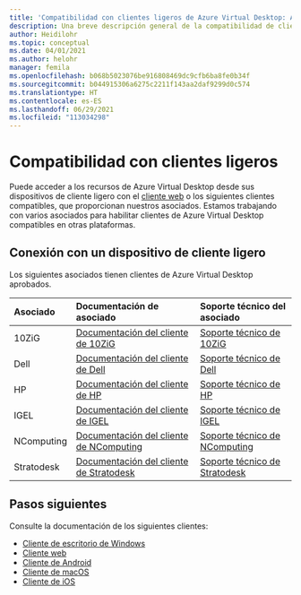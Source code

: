 ```yaml
---
title: 'Compatibilidad con clientes ligeros de Azure Virtual Desktop: Azure'
description: Una breve descripción general de la compatibilidad de clientes ligeros con Azure Virtual Desktop.
author: Heidilohr
ms.topic: conceptual
ms.date: 04/01/2021
ms.author: helohr
manager: femila
ms.openlocfilehash: b068b5023076be916808469dc9cfb6ba8fe0b34f
ms.sourcegitcommit: b044915306a6275c2211f143aa2daf9299d0c574
ms.translationtype: HT
ms.contentlocale: es-ES
ms.lasthandoff: 06/29/2021
ms.locfileid: "113034298"
---
```

# <a name="thin-client-support"></a>Compatibilidad con clientes ligeros

Puede acceder a los recursos de Azure Virtual Desktop desde sus dispositivos de cliente ligero con el [cliente web](connect-web.md) o los siguientes clientes compatibles, que proporcionan nuestros asociados. Estamos trabajando con varios asociados para habilitar clientes de Azure Virtual Desktop compatibles en otras plataformas.

## <a name="connect-with-your-thin-client-device"></a>Conexión con un dispositivo de cliente ligero

Los siguientes asociados tienen clientes de Azure Virtual Desktop aprobados.

|Asociado|Documentación de asociado|Soporte técnico del asociado|
|:------|:--------------------|:--------------|
|10ZiG |[Documentación del cliente de 10ZiG](https://www.10zig.com/about/microsoft-windows-virtual-desktop)|[Soporte técnico de 10ZiG](https://www.10zig.com/resources/support_faq)|
|Dell |[Documentación del cliente de Dell](https://www.delltechnologies.com/en-us/collaterals/unauth/data-sheets/products/thin-clients/dell-thinos-9-for-microsoft-wvd.pdf)|[Soporte técnico de Dell](https://www.dell.com/support)|
|HP |[Documentación del cliente de HP](https://h20195.www2.hp.com/v2/GetDocument.aspx?docname=c07051097)|[Soporte técnico de HP](https://support.hp.com/us-en/products/workstations-thin-clients)|
|IGEL |[Documentación del cliente de IGEL](https://www.igel.com/igel-solution-family/windows-virtual-desktop/)|[Soporte técnico de IGEL](https://www.igel.com/support/)|
|NComputing |[Documentación del cliente de NComputing](https://www.ncomputing.com/microsoft)|[Soporte técnico de NComputing](https://www.ncomputing.com/support/support-options)|
|Stratodesk |[Documentación del cliente de Stratodesk](https://www.stratodesk.com/kb/Microsoft_Windows_Virtual_Desktop_(WVD))|[Soporte técnico de Stratodesk](https://www.stratodesk.com/support/)|

## <a name="next-steps"></a>Pasos siguientes

Consulte la documentación de los siguientes clientes:

- [Cliente de escritorio de Windows](connect-windows-7-10.md)
- [Cliente web](connect-web.md)
- [Cliente de Android](connect-android.md)
- [Cliente de macOS](connect-macos.md)
- [Cliente de iOS](connect-ios.md)

